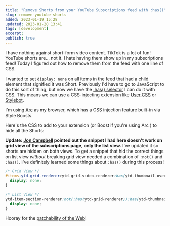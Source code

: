 ```yaml
---
title: "Remove Shorts from your YouTube Subscriptions feed with :has()"
slug: remove-youtube-shorts
added: 2023-01-19 15:28
updated: 2023-01-20 13:41
tags: [development]
excerpt: 
publish: true
---
```


I have nothing against short-form video content. TikTok is a lot of fun! YouTube shorts are... not it. I hate having them show up in my subscriptions feed! Today I figured out how to remove them from the feed with one line of CSS.

I wanted to set `display: none` on all items in the feed that had a child element that signified it was Short. Previously I'd have to go to JavaScript to do this sort of thing, but now we have the [:has() selector](https://developer.mozilla.org/en-US/docs/Web/CSS/:has) I can do it with CSS. This means we can use a CSS-injecting extension like [User CSS](https://chrome.google.com/webstore/detail/user-css/okpjlejfhacmgjkmknjhadmkdbcldfcb?hl=en) or [Stylebot](https://chrome.google.com/webstore/detail/stylebot/oiaejidbmkiecgbjeifoejpgmdaleoha?hl=en).

I'm using [Arc](https://arc.net/) as my browser, which has a CSS injection feature built-in via Style Boosts. 

Here's the CSS to add to your extension (or Boost if you're using Arc ) to hide all the Shorts:

**Update: [Jon Campbell](https://fosstodon.org/@healsdata/109719116763728009) pointed out the snippet I had here doesn't work on grid view of the subscriptions page, only the list view.** I've updated it so shorts are hidden on both views. To get a snippet that hid the correct things on list view *without* breaking grid view needed a combination of `:not()` and `:has()`. I've definitely learned some things about `:has()` during this process!

```css
/* Grid View */
#items.ytd-grid-renderer>ytd-grid-video-renderer:has(ytd-thumbnail-overlay-time-status-renderer[overlay-style="SHORTS"]) {
  display: none;
}

/* List View */
ytd-item-section-renderer:not(:has(ytd-grid-renderer)):has(ytd-thumbnail-overlay-time-status-renderer[overlay-style="SHORTS"]) {
  display: none; 
} 

```

Hooray for the [patchability of the Web](https://daverupert.com/2022/09/patchability-of-the-open-web/)!